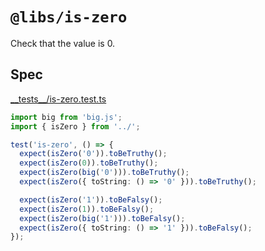 # `@libs/is-zero`

Check that the value is 0.

## Spec

<!-- source __tests__/*.test.ts -->

[\_\_tests\_\_/is-zero.test.ts](__tests__/is-zero.test.ts)

```ts
import big from 'big.js';
import { isZero } from '../';

test('is-zero', () => {
  expect(isZero('0')).toBeTruthy();
  expect(isZero(0)).toBeTruthy();
  expect(isZero(big('0'))).toBeTruthy();
  expect(isZero({ toString: () => '0' })).toBeTruthy();

  expect(isZero('1')).toBeFalsy();
  expect(isZero(1)).toBeFalsy();
  expect(isZero(big('1'))).toBeFalsy();
  expect(isZero({ toString: () => '1' })).toBeFalsy();
});
```

<!-- /source -->
